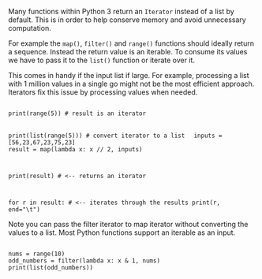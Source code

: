 Many functions within Python 3 return an `Iterator` instead of a list by default. This is in order to help conserve memory and avoid unnecessary computation.

For example the `map()`, `filter()` and `range()` functions should ideally return a sequence. Instead the return value is an iterable. To consume its values we have to pass it to the `list()` function or iterate over it.

This comes in handy if the input list if large. For example, processing a list with 1 million values in a single go might not be the most efficient approach. Iterators fix this issue by processing values when needed.

<Editor lang="python">
<code>
print(range(5)) # result is an iterator

print(list(range(5))) # convert iterator to a list
</code>
</Editor><Editor lang="python">
<code>
inputs = [56,23,67,23,75,23]
result = map(lambda x: x // 2, inputs)

print(result) # <-- returns an iterator

for r in result: # <-- iterates through the results
  print(r, end="\t")
</code>
</Editor>

Note you can pass the filter iterator to map iterator without converting the values to a list. Most Python functions support an iterable as an input.

<Editor lang="python">
<code>
nums = range(10)
odd_numbers = filter(lambda x: x & 1, nums)
print(list(odd_numbers))
</code>
</Editor>